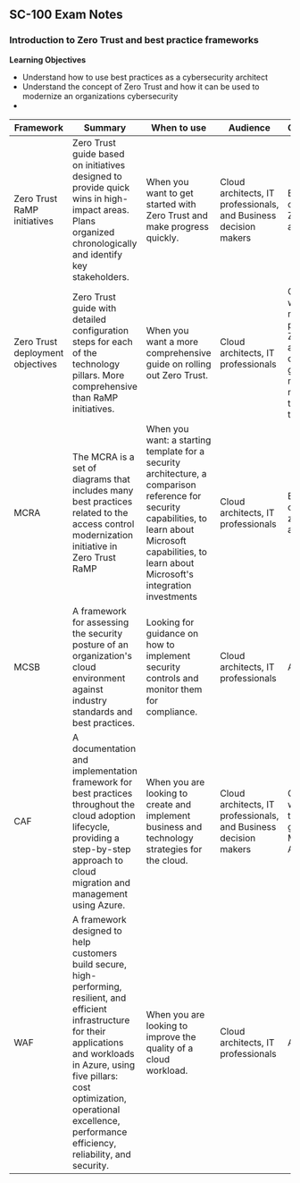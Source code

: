 ## SC-100 Exam Notes

### Introduction to Zero Trust and best practice frameworks

**Learning Objectives**
* Understand how to use best practices as a cybersecurity architect
* Understand the concept of Zero Trust and how it can be used to modernize an organizations cybersecurity
* 

| Framework | Summary | When to use | Audience | Organizations | Materials |
| --- | --- | --- | --- | --- | --- |
| Zero Trust RaMP initiatives | Zero Trust guide based on initiatives designed to provide quick wins in high-impact areas. Plans organized chronologically and identify key stakeholders. | When you want to get started with Zero Trust and make progress quickly. | Cloud architects, IT professionals, and Business decision makers | Early stage cloud and Zero Trust adopters | Project plans with checklists |
| Zero Trust deployment objectives | Zero Trust guide with detailed configuration steps for each of the technology pillars. More comprehensive than RaMP initiatives. | When you want a more comprehensive guide on rolling out Zero Trust. | Cloud architects, IT professionals | Organizations who have made some progress with Zero Trust and want detailed guidance to make the most out of the technology. | Deployment plans with primary and secondary objectives. |
| MCRA | The MCRA is a set of diagrams that includes many best practices related to the access control modernization initiative in Zero Trust RaMP | When you want: a starting template for a security architecture, a comparison reference for security capabilities, to learn about Microsoft capabilities, to learn about Microsoft's integration investments | Cloud architects, IT professionals | Early stage cloud and zero trust adopters | PowerPoint slides with diagrams |
| MCSB | A framework for assessing the security posture of an organization's cloud environment against industry standards and best practices. | Looking for guidance on how to implement security controls and monitor them for compliance. | Cloud architects, IT professionals | All | Detailed specifications of controls and service baselines |
| CAF | A documentation and implementation framework for best practices throughout the cloud adoption lifecycle, providing a step-by-step approach to cloud migration and management using Azure. | When you are looking to create and implement business and technology strategies for the cloud. | Cloud architects, IT professionals, and Business decision makers | Organizations who need technical guidance for Microsoft Azure | Best practices, documentation, and tools |
| WAF | A framework designed to help customers build secure, high-performing, resilient, and efficient infrastructure for their applications and workloads in Azure, using five pillars: cost optimization, operational excellence, performance efficiency, reliability, and security. | When you are looking to improve the quality of a cloud workload. | Cloud architects, IT professionals | All | Azure Well-Architected Review, Azure Advisor, Documentation, Partners, Support, and Services Offers, Reference architectures, Design principles |

